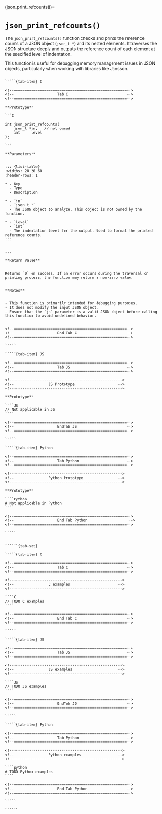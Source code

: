 <!-- ============================================================== -->
(json_print_refcounts())=
# `json_print_refcounts()`
<!-- ============================================================== -->


The `json_print_refcounts()` function checks and prints the reference counts of a JSON object (`json_t *`) and its nested elements. 
It traverses the JSON structure deeply and outputs the reference count of each element at the specified level of indentation.

This function is useful for debugging memory management issues in JSON objects, particularly when working with libraries like Jansson.


<!------------------------------------------------------------>
<!--                    Prototypes                          -->
<!------------------------------------------------------------>

``````{tab-set}

`````{tab-item} C

<!--====================================================-->
<!--                    Tab C                           -->
<!--====================================================-->

**Prototype**

```C

int json_print_refcounts(
    json_t *jn,   // not owned
    int     level
);

```

**Parameters**


::: {list-table}
:widths: 20 20 60
:header-rows: 1

* - Key
  - Type
  - Description

* - `jn`
  - `json_t *`
  - The JSON object to analyze. This object is not owned by the function.

* - `level`
  - `int`
  - The indentation level for the output. Used to format the printed reference counts.
:::


---

**Return Value**


Returns `0` on success. If an error occurs during the traversal or printing process, the function may return a non-zero value.


**Notes**


- This function is primarily intended for debugging purposes.
- It does not modify the input JSON object.
- Ensure that the `jn` parameter is a valid JSON object before calling this function to avoid undefined behavior.


<!--====================================================-->
<!--                    End Tab C                       -->
<!--====================================================-->

`````

`````{tab-item} JS

<!--====================================================-->
<!--                    Tab JS                          -->
<!--====================================================-->

<!---------------------------------------------------->
<!--                JS Prototype                    -->
<!---------------------------------------------------->

**Prototype**

````JS
// Not applicable in JS
````

<!--====================================================-->
<!--                    EndTab JS                       -->
<!--====================================================-->

`````

`````{tab-item} Python

<!--====================================================-->
<!--                    Tab Python                      -->
<!--====================================================-->

<!---------------------------------------------------->
<!--                Python Prototype                -->
<!---------------------------------------------------->

**Prototype**

````Python
# Not applicable in Python
````

<!--====================================================-->
<!--                    End Tab Python                   -->
<!--====================================================-->

`````

``````

<!------------------------------------------------------------>
<!--                    Examples                            -->
<!------------------------------------------------------------>

```````{dropdown} Examples

``````{tab-set}

`````{tab-item} C

<!--====================================================-->
<!--                    Tab C                           -->
<!--====================================================-->

<!---------------------------------------------------->
<!--                C examples                      -->
<!---------------------------------------------------->

````C
// TODO C examples
````

<!--====================================================-->
<!--                    End Tab C                       -->
<!--====================================================-->

`````

`````{tab-item} JS

<!--====================================================-->
<!--                    Tab JS                          -->
<!--====================================================-->

<!---------------------------------------------------->
<!--                JS examples                     -->
<!---------------------------------------------------->

````JS
// TODO JS examples
````

<!--====================================================-->
<!--                    EndTab JS                       -->
<!--====================================================-->

`````

`````{tab-item} Python

<!--====================================================-->
<!--                    Tab Python                      -->
<!--====================================================-->

<!---------------------------------------------------->
<!--                Python examples                 -->
<!---------------------------------------------------->

````python
# TODO Python examples
````

<!--====================================================-->
<!--                    End Tab Python                  -->
<!--====================================================-->

`````

``````

```````

